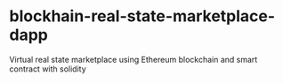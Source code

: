 # blockhain-real-state-marketplace-dapp
Virtual real state marketplace using Ethereum blockchain and smart contract with solidity
